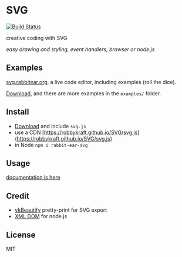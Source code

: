 # SVG

[![Build Status](https://travis-ci.org/robbykraft/SVG.svg?branch=master)](https://travis-ci.org/robbykraft/SVG)

creative coding with SVG

*easy drawing and styling, event handlers, browser or node.js*

## Examples

[svg.rabbitear.org](https://svg.rabbitear.org), a live code editor, including examples (roll the dice).

[Download](https://github.com/robbykraft/SVG/releases), and there are more examples in the `examples/` folder.

## Install

- [Download](https://github.com/robbykraft/SVG/releases) and include `svg.js`
- use a CDN [https://robbykraft.github.io/SVG/svg.js](https://robbykraft.github.io/SVG/svg.js)
- in Node `npm i rabbit-ear-svg`

## Usage

[documentation is here](https://robbykraft.github.io/SVG/docs/)

## Credit

- [vkBeautify](https://github.com/vkiryukhin/vkBeautify) pretty-print for SVG export
- [XML DOM](https://github.com/xmldom/xmldom) for node.js

## License

MIT
